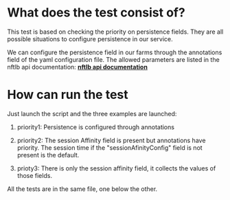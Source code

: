 # What does the test consist of?

This test is based on checking the priority on persistence fields. They are all possible situations to configure persistence in our service.

We can configure the persistence field in our farms through the annotations field of the yaml configuration file. 
The allowed parameters are listed in the nftlb api documentation: [**nftlb api documentation**](https://github.com/zevenet/nftlb)

# How can run the test

Just launch the script and the three examples are launched:

1) priority1: Persistence is configured through annotations

2) priority2: The session Affinity field is present but annotations have priority. The session time if the "sessionAfinityConfig" field is not present is the default.

3) prioty3: There is only the session affinity field, it collects the values ​​of those fields.

All the tests are in the same file, one below the other.
